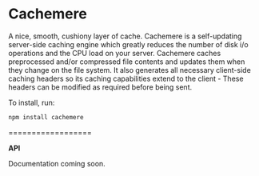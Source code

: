 Cachemere
======

A nice, smooth, cushiony layer of cache.
Cachemere is a self-updating server-side caching engine which greatly reduces the number of disk i/o operations and the CPU load on your server.
Cachemere caches preprocessed and/or compressed file contents and updates them when they change on the file system.
It also generates all necessary client-side caching headers so its caching capabilities extend to the client - These headers can be modified as required before being sent.

To install, run:

```bash
npm install cachemere
```

==================

**API**

Documentation coming soon.